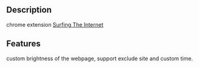 ## Description
chrome extension [Surfing The Internet](https://chrome.google.com/webstore/detail/surfing-the-internet/ninipedddopifenmjgccabepikccjogm)

## Features
custom brightness of the webpage, support exclude site and custom time.
